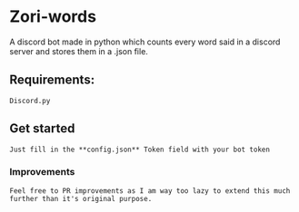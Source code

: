 # Zori-words
A discord bot made in python which counts every word said in a discord server and stores them in a .json file.

## Requirements:
```
Discord.py
```

## Get started
```
Just fill in the **config.json** Token field with your bot token
```



### Improvements
```
Feel free to PR improvements as I am way too lazy to extend this much further than it's original purpose.
```
